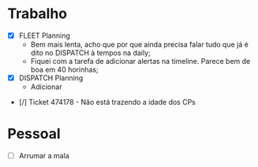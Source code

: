 
# Trabalho

- [x] FLEET Planning
	- Bem mais lenta, acho que por que ainda precisa falar tudo que já é dito no DISPATCH à tempos na daily;
	- Fiquei com a tarefa de adicionar alertas na timeline. Parece bem de boa em 40 horinhas;
- [x] DISPATCH Planning
	- Adicionar
- [/] Ticket 474178 - Não está trazendo a idade dos CPs

# Pessoal

- [ ] Arrumar a mala
